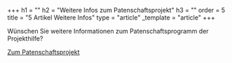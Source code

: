 +++
h1 = ""
h2 = "Weitere Infos zum Patenschaftsprojekt"
h3 = ""
order = 5
title = "5 Artikel Weitere Infos"
type = "article"
_template = "article"
+++

Wünschen Sie weitere Informationen zum Patenschaftsprogramm der Projekthilfe?

[Zum Patenschaftsprojekt](/projekte/patenschaften "Projekt Patenschaften")
